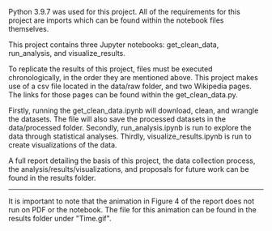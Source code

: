 Python 3.9.7 was used for this project. 
All of the requirements for this project are imports which can be found within the notebook files themselves.

This project contains three Jupyter notebooks: get_clean_data, run_analysis, and visualize_results.

To replicate the results of this project, files must be executed chronologically, in the order they are mentioned above. This project makes use of a csv file located in the data/raw folder, and two Wikipedia pages. The links for those pages can be found within the get_clean_data.py.

Firstly, running the get_clean_data.ipynb will download, clean, and wrangle the datasets. The file will also save the processed datasets in the data/processed folder.
Secondly, run_analysis.ipynb is run to explore the data through statistical analyses. 
Thirdly, visualize_results.ipynb is run to create visualizations of the data.

A full report detailing the basis of this project, the data collection process, the analysis/results/visualizations, and proposals for future work can be found in the results folder.


***
It is important to note that the animation in Figure 4 of the report does not run on PDF or the notebook. The file for this animation can be found in the results folder under "Time.gif".
